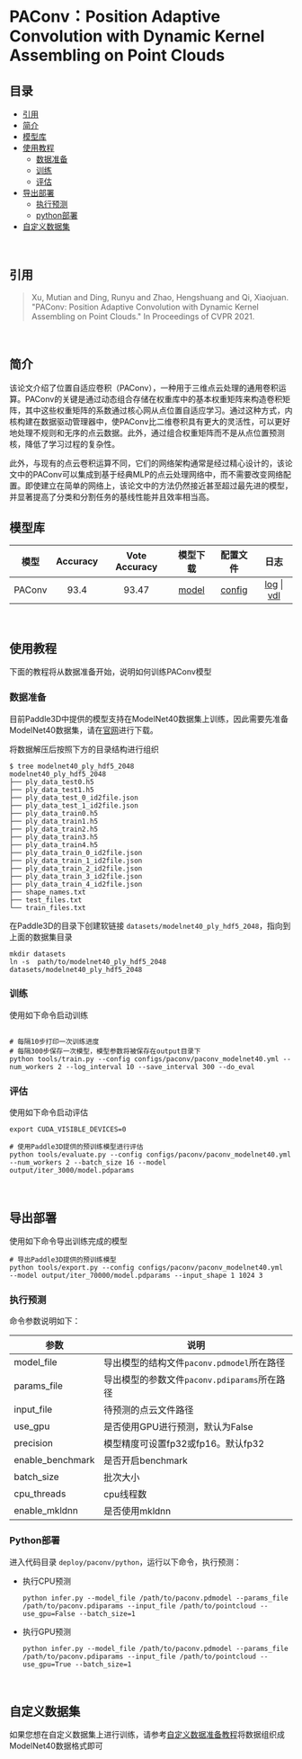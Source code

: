 # PAConv：Position Adaptive Convolution with Dynamic Kernel Assembling on Point Clouds

## 目录
* [引用](#1)
* [简介](#2)
* [模型库](#3)
* [使用教程](#4)
  * [数据准备](#41)
  * [训练](#42)
  * [评估](#43)
* [导出部署](#5)
  * [执行预测](#51)
  * [python部署](#52)
* [自定义数据集](#6)

<br>

## <h2 id="1">引用</h2>

> Xu, Mutian and Ding, Runyu and Zhao, Hengshuang and Qi, Xiaojuan. "PAConv: Position Adaptive Convolution with Dynamic Kernel Assembling on Point Clouds." In Proceedings of CVPR 2021.

<br>

## <h2 id="2">简介</h2>

该论文介绍了位置自适应卷积（PAConv），一种用于三维点云处理的通用卷积运算。PAConv的关键是通过动态组合存储在权重库中的基本权重矩阵来构造卷积矩阵，其中这些权重矩阵的系数通过核心网从点位置自适应学习。通过这种方式，内核构建在数据驱动管理器中，使PAConv比二维卷积具有更大的灵活性，可以更好地处理不规则和无序的点云数据。此外，通过组合权重矩阵而不是从点位置预测核，降低了学习过程的复杂性。

此外，与现有的点云卷积运算不同，它们的网络架构通常是经过精心设计的，该论文中的PAConv可以集成到基于经典MLP的点云处理网络中，而不需要改变网络配置。即使建立在简单的网络上，该论文中的方法仍然接近甚至超过最先进的模型，并显著提高了分类和分割任务的基线性能并且效率相当高。
<br>

## <h2 id="3">模型库</h2>

| 模型  | Accuracy | Vote Accuracy | 模型下载 | 配置文件 |  日志 |
| :--: | :--------: | :-------------------:| :------: | :-----: | :--: |
|PAConv   | 93.4 |  93.47 | [model]() | [config]() | [log]() \| [vdl]() |

<br>

## <h2 id="4">使用教程</h2>

下面的教程将从数据准备开始，说明如何训练PAConv模型

### <h3 id="41">数据准备</h3>

目前Paddle3D中提供的模型支持在ModelNet40数据集上训练，因此需要先准备ModelNet40数据集，请在[官网](https://shapenet.cs.stanford.edu/media/modelnet40_ply_hdf5_2048.zip)进行下载。

将数据解压后按照下方的目录结构进行组织

```shell
$ tree modelnet40_ply_hdf5_2048
modelnet40_ply_hdf5_2048
├── ply_data_test0.h5
├── ply_data_test1.h5
├── ply_data_test_0_id2file.json
├── ply_data_test_1_id2file.json
├── ply_data_train0.h5
├── ply_data_train1.h5
├── ply_data_train2.h5
├── ply_data_train3.h5
├── ply_data_train4.h5
├── ply_data_train_0_id2file.json
├── ply_data_train_1_id2file.json
├── ply_data_train_2_id2file.json
├── ply_data_train_3_id2file.json
├── ply_data_train_4_id2file.json
├── shape_names.txt
├── test_files.txt
└── train_files.txt
```

在Paddle3D的目录下创建软链接 `datasets/modelnet40_ply_hdf5_2048`，指向到上面的数据集目录

```shell
mkdir datasets
ln -s  path/to/modelnet40_ply_hdf5_2048 datasets/modelnet40_ply_hdf5_2048
```

### <h3 id="42">训练</h3>

使用如下命令启动训练

```shell

# 每隔10步打印一次训练进度
# 每隔300步保存一次模型，模型参数将被保存在output目录下
python tools/train.py --config configs/paconv/paconv_modelnet40.yml --num_workers 2 --log_interval 10 --save_interval 300 --do_eval
```

### <h3 id="43">评估</h3>

使用如下命令启动评估

```shell
export CUDA_VISIBLE_DEVICES=0

# 使用Paddle3D提供的预训练模型进行评估
python tools/evaluate.py --config configs/paconv/paconv_modelnet40.yml --num_workers 2 --batch_size 16 --model output/iter_3000/model.pdparams
```

<br>

## <h2 id="5">导出部署</h2>

使用如下命令导出训练完成的模型

```shell
# 导出Paddle3D提供的预训练模型
python tools/export.py --config configs/paconv/paconv_modelnet40.yml  --model output/iter_70000/model.pdparams --input_shape 1 1024 3
```

### <h3 id="51">执行预测</h3>

命令参数说明如下：

| 参数 | 说明 |
| -- | -- |
| model_file | 导出模型的结构文件`paconv.pdmodel`所在路径 |
| params_file | 导出模型的参数文件`paconv.pdiparams`所在路径 |
| input_file | 待预测的点云文件路径 |
| use_gpu | 是否使用GPU进行预测，默认为False|
| precision | 模型精度可设置fp32或fp16。默认fp32 |
| enable_benchmark | 是否开启benchmark |
| batch_size | 批次大小 |
| cpu_threads | cpu线程数 |
| enable_mkldnn | 是否使用mkldnn |


### <h3 id="52">Python部署</h3>

进入代码目录 `deploy/paconv/python`，运行以下命令，执行预测：

* 执行CPU预测

    ```shell
    python infer.py --model_file /path/to/paconv.pdmodel --params_file /path/to/paconv.pdiparams --input_file /path/to/pointcloud --use_gpu=False --batch_size=1
    ```

* 执行GPU预测

    ```shell
    python infer.py --model_file /path/to/paconv.pdmodel --params_file /path/to/paconv.pdiparams --input_file /path/to/pointcloud --use_gpu=True --batch_size=1
    ```


<br>

## <h2 id="6">自定义数据集</h2>

如果您想在自定义数据集上进行训练，请参考[自定义数据准备教程](../datasets/custom.md)将数据组织成ModelNet40数据格式即可
